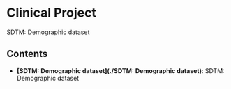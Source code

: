 # Clinical Project
SDTM: Demographic dataset
## Contents
- **[SDTM: Demographic dataset](./SDTM: Demographic dataset)**: SDTM: Demographic dataset
